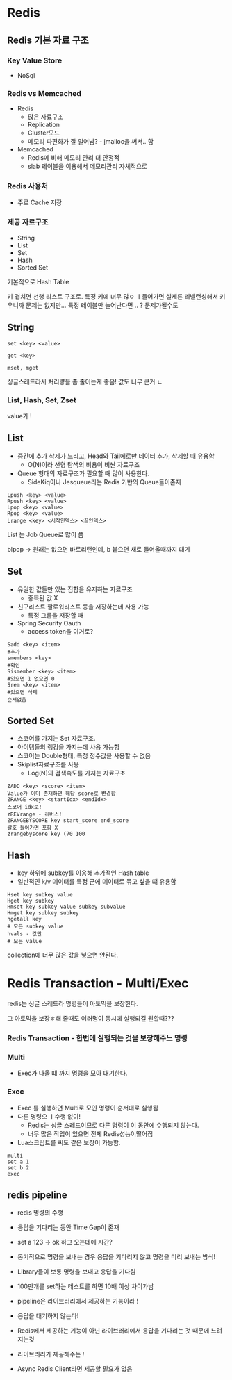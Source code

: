 # Redis 



## Redis 기본 자료 구조

### Key Value Store

* NoSql



### Redis vs Memcached

* Redis
  * 많은 자료구조
  * Replication 
  * Cluster모드 
  * 메모리 파편화가 잘 일어남? - jmalloc을 써서.. 함 
* Memcached
  * Redis에 비해 메모리 관리 더 안정적
  * slab 테이블을 이용해서 메모리관리 자체적으로

### Redis 사용처

* 주로 Cache 저장

### 제공 자료구조

* String
* List
* Set
* Hash
* Sorted Set

기본적으로 Hash Table 

키 겹치면 선행 리스트 구조로. 특정 키에 너무 많ㅇ ㅣ들어가면 실제론 리밸런싱해서 키우니까 문제는 없지만... 특정 테이블만 늘어난다면 .. ? 문제가될수도



## String

`set <key> <value>`

`get <key>`

`mset, mget`

싱글스레드라서 처리량을 좀 줄이는게 좋음! 값도 너무 큰거 ㄴ

### List, Hash, Set, Zset

value가 !

## List

* 중간에 추가 삭제가 느리고, Head와 Tail에로만 데이터 추가, 삭제할 때 유용함 
  * O(N)이라 선형 탐색의 비용이 비싼 자료구조
* Queue 형태의 자료구조가 필요할 때 많이 사용한다.
  * SideKiq이나 Jesqueue라는 Redis 기반의 Queue들이존재

```
Lpush <key> <value>
Rpush <key> <value>
Lpop <key> <value>
Rpop <key> <value>
Lrange <key> <시작인덱스> <끝인덱스>
```



List 는 Job Queue로 많이 씀

 blpop -> 원래는 없으면 바로리턴인데, b 붙으면 새로 들어올때까지 대기

## Set

* 유일한 값들만 있는 집합을 유지하는 자료구조
  * 중복된 값 X
* 친구리스트 팔로워리스트 등을 저장하는데 사용 가능
  * 특정 그룹을 저장할 때
* Spring Security Oauth
  * access token을 이거로?

```
Sadd <key> <item>
#추가
smembers <key>
#확인
Sismember <key> <item> 
#있으면 1 없으면 0
Srem <key> <item>
#있으면 삭제
순서없음
```



## Sorted Set

* 스코어를 가지는 Set 자료구조.
* 아이템들의 랭킹을 가지는데 사용 가능함
* 스코어는 Double형태, 특정 정수값을 사용할 수 없음
* Skiplist자료구조를 사용
  * Log(N)의 검색속도를 가지는 자료구조

```
ZADD <key> <score> <item>
Value가 이미 존재하면 해당 score로 변경함
ZRANGE <key> <startIdx> <endIdx>
스코어 idx로!
zREVrange - 리버스!
ZRANGEBYSCORE key start_score end_score
괄호 들어가면 포함 X
zrangebyscore key (70 100

```



## Hash

* key 하위에 subkey를 이용해 추가적인 Hash table
* 일반적인 k/v 데이터를 특정 군에 데이터로 묶고 싶을 떄 유용함

```
Hset key subkey value
Hget key subkey
Hmset key subkey value subkey subvalue
Hmget key subkey subkey
hgetall key
# 모든 subkey value
hvals - 값만
# 모든 value
```

collection에 너무 많은 값을 넣으면 안된다.





# Redis Transaction - Multi/Exec

redis는 싱글 스레드라 명령들이 아토믹을 보장한다. 

그 아토믹을 보장ㅎ해 줄때도 여러명이 동시에 실행되길 원할때???

### Redis Transaction - 한번에 실행되는 것을 보장해주느 명령

### Multi

* Exec가 나올 떄 까지 명령을 모아 대기한다.

### Exec

* Exec 를 실행하면 Multi로 모인 명령이 순서대로 실행됨
* 다른 명령으 ㅣ수행 없이!
  * Redis는 싱글 스레드이므로 다른 명령이 이 동안에 수행되지 않는다.
  * 너무 많은 작업이 있으면 전체 Redis성능이떨어짐
* Lua스크립트를 써도 같은 보장이 가능함.

```redis
multi
set a 1
set b 2
exec
```



## redis pipeline

* redis 명령의 수행
* 응답을 기다리는 동안 Time Gap이 존재
* set a 123 -> ok 하고 오는데에 시간?

* 동기적으로 명령을 보내는 경우 응답을 기다리지 않고 명령을 미리 보내는 방식!
* Library들이 보통 명령을 보내고 응답을 기다림
* 100만개를 set하는 테스트를 하면 10배 이상 차이가남
* pipeline은 라이브러리에서 제공하는 기능이라 !
* 응답을 대기하지 않는다!
* Redis에서 제공하는 기능이 아닌 라이브러리에서 응답을 기다리는 것 때문에 느려지는것
* 라이브러리가 제공해주는 !
* Async Redis Client라면 제공할 필요가 없음